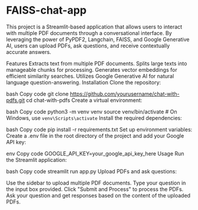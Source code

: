 # FAISS-chat-app


This project is a Streamlit-based application that allows users to interact with multiple PDF documents through a conversational interface. By leveraging the power of PyPDF2, Langchain, FAISS, and Google Generative AI, users can upload PDFs, ask questions, and receive contextually accurate answers.

Features
Extracts text from multiple PDF documents.
Splits large texts into manageable chunks for processing.
Generates vector embeddings for efficient similarity searches.
Utilizes Google Generative AI for natural language question-answering.
Installation
Clone the repository:

bash
Copy code
git clone https://github.com/yourusername/chat-with-pdfs.git
cd chat-with-pdfs
Create a virtual environment:

bash
Copy code
python3 -m venv venv
source venv/bin/activate  # On Windows, use `venv\Scripts\activate`
Install the required dependencies:

bash
Copy code
pip install -r requirements.txt
Set up environment variables:
Create a .env file in the root directory of the project and add your Google API key:

env
Copy code
GOOGLE_API_KEY=your_google_api_key_here
Usage
Run the Streamlit application:

bash
Copy code
streamlit run app.py
Upload PDFs and ask questions:

Use the sidebar to upload multiple PDF documents.
Type your question in the input box provided.
Click "Submit and Process" to process the PDFs.
Ask your question and get responses based on the content of the uploaded PDFs.
